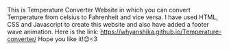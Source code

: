 This is Temperature Converter Website in which you can convert Temperature from celsius to Fahrenheit and vice versa.
I have used HTML, CSS and Javascript to create this website and also have added a footer wave animation.
Here is the link:
https://whyanshika.github.io/Temperature-converter/
Hope you like it!😊<3
